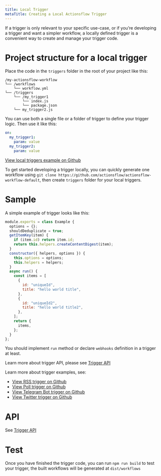 ```yaml
---
title: Local Trigger
metaTitle: Creating a Local Actionsflow Trigger
---
```


If a trigger is only relevant to your specific use-case, or if you’re developing a trigger and want a simpler workflow, a locally defined trigger is a convenient way to create and manage your trigger code.

# Project structure for a local trigger

Place the code in the `triggers` folder in the root of your project like this:

```text
/my-actionsflow-workflow
└── /workflows
    └── workflow.yml
└── /triggers
    └── /my_trigger1
        └── index.js
        └── package.json
    └── my_trigger2.js
```

You can use both a single file or a folder of trigger to define your trigger logic. Then use it like this:

```yaml
on:
  my_trigger1:
    param: value
  my_trigger2:
    param: value
```

[View local triggers example on Github](https://github.com/actionsflow/actionsflow/tree/master/examples/actionsflow-workflow-example/triggers)

To get started developing a trigger locally, you can quickly generate one workflow using `git clone https://github.com/actionsflow/actionsflow-workflow-default`, then create `triggers` folder for your local triggers.

# Sample

A simple example of trigger looks like this:

```javascript
module.exports = class Example {
  options = {};
  shouldDeduplicate = true;
  getItemKey(item) {
    if (item.id) return item.id;
    return this.helpers.createContentDigest(item);
  }
  constructor({ helpers, options }) {
    this.options = options;
    this.helpers = helpers;
  }
  async run() {
    const items = [
      {
        id: "uniqueId",
        title: "hello world title",
      },
      {
        id: "uniqueId2",
        title: "hello world title2",
      },
    ];
    return {
      items,
    };
  }
};
```

You should implement `run` method or declare `webhooks` definition in a trigger at least.

Learn more about trigger API, please see [Trigger API](/docs/reference/0-trigger-api.md)

Learn more about trigger examples, see:

- [View RSS trigger on Github](https://github.com/actionsflow/actionsflow/blob/master/packages/actionsflow/src/triggers/rss.ts)
- [View Poll trigger on Github](https://github.com/actionsflow/actionsflow/blob/master/packages/actionsflow/src/triggers/poll.ts)
- [View Telegram Bot trigger on Github](https://github.com/actionsflow/actionsflow/tree/master/packages/actionsflow-trigger-telegram_bot)
- [View Twitter trigger on Github](https://github.com/actionsflow/actionsflow/tree/master/packages/actionsflow-trigger-twitter)

# API

See [Trigger API](/docs/reference/0-trigger-api.md)

# Test

Once you have finished the trigger code, you can run `npm run build` to test your trigger, the built workflows will be generated at `dist/workflows`
